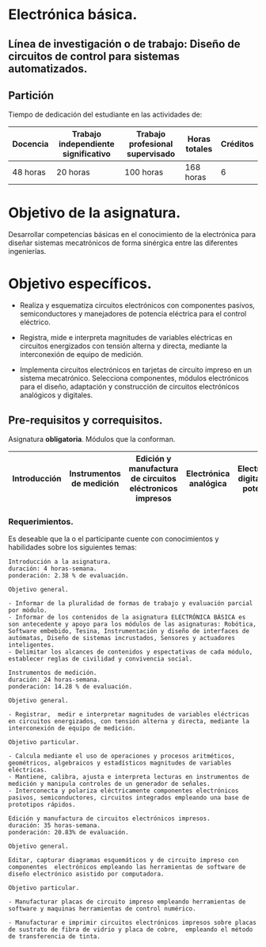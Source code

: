 # Electrónica básica.

##     Línea de investigación o de trabajo: Diseño de circuitos de control para sistemas automatizados.


## Partición 
Tiempo de dedicación del estudiante en las actividades de: 

| Docencia 	| Trabajo independiente significativo 	| Trabajo profesional supervisado 	| Horas totales 	| Créditos 	|
|-----------	|-------------------------------------	|---------------------------------	|---------------	|----------	|
|  48 horas 	| 20 horas 	| 100 horas 	| 168 horas 	| 6 	|

#  Objetivo de la asignatura.

Desarrollar competencias básicas en el conocimiento de la electrónica para diseñar sistemas mecatrónicos de forma sinérgica entre las diferentes ingenierías. 

#  Objetivo específicos.

- Realiza y esquematiza circuitos electrónicos con componentes pasivos, semiconductores y manejadores de potencia eléctrica para el control eléctrico.

- Registra,  mide e interpreta magnitudes de variables eléctricas en circuitos energizados con tensión alterna y directa, mediante la interconexión de equipo de medición.  

- Implementa circuitos electrónicos en tarjetas de circuito impreso en un sistema mecatrónico.
Selecciona componentes, módulos electrónicos para el diseño, adaptación y construcción de circuitos electrónicos analógicos y digitales.


## Pre-requisitos y correquisitos.
Asignatura **obligatoria**. Módulos que la conforman.

|Introducción|Instrumentos de medición|Edición y manufactura de circuitos eléctronicos impresos|Electrónica analógica|Electrónica digital y de potencia |            
| --------| -----------------------------------|-------------------------------|-------------| ---------|


### Requerimientos.
Es deseable que la o el participante cuente con conocimientos y habilidades sobre los siguientes temas:

```
Introducción a la asignatura. 
duración: 4 horas-semana. 
ponderación: 2.38 % de evaluación.

Objetivo general.

- Informar de la pluralidad de formas de trabajo y evaluación parcial por módulo. 
- Informar de los contenidos de la asignatura ELECTRÓNICA BÁSICA es son antecedente y apoyo para los módulos de las asignaturas: Robótica, Software embebido, Tesina, Instrumentación y diseño de interfaces de autómatas, Diseño de sistemas incrustados, Sensores y actuadores inteligentes. 
- Delimitar los alcances de contenidos y espectativas de cada módulo, establecer reglas de civilidad y convivencia social. 

```


```
Instrumentos de medición. 
duración: 24 horas-semana. 
ponderación: 14.28 % de evaluación.

Objetivo general.

- Registrar,  medir e interpretar magnitudes de variables eléctricas en circuitos energizados, con tensión alterna y directa, mediante la interconexión de equipo de medición.  

Objetivo particular.

- Calcula mediante el uso de operaciones y procesos aritméticos, geométricos, algebraicos y estadísticos magnitudes de variables eléctricas.
- Mantiene, calibra, ajusta e interpreta lecturas en instrumentos de medición y manipula controles de un generador de señales.
- Interconecta y polariza eléctricamente componentes electrónicos pasivos, semiconductores, circuitos integrados empleando una base de prototipos rápidos.

```

```
Edición y manufactura de circuitos electrónicos impresos. 
duración: 35 horas-semana.
ponderación: 20.83% de evaluación.

Objetivo general.

Editar, capturar diagramas esquemáticos y de circuito impreso con componentes  electrónicos empleando las herramientas de software de diseño electrónico asistido por computadora.

Objetivo particular.

- Manufacturar placas de circuito impreso empleando herramientas de software y maquinas herramientas de control numérico.

- Manufacturar e imprimir circuitos electrónicos impresos sobre placas de sustrato de fibra de vidrio y placa de cobre,  empleando el método de transferencia de tinta.

```
